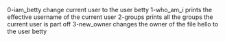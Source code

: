 0-iam_betty change current user to the user betty
1-who_am_i prints the effective username of the current user
2-groups prints all the groups the current user is part off
3-new_owner changes the owner of the file hello to the user betty